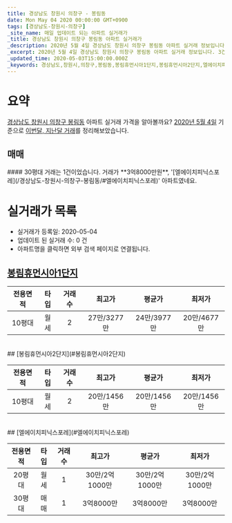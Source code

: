 ```yaml
---
title: 경상남도 창원시 의창구 - 봉림동
date: Mon May 04 2020 00:00:00 GMT+0900
tags: [경상남도-창원시-의창구]
_site_name: 매일 업데이트 되는 아파트 실거래가
_title: 경상남도 창원시 의창구 봉림동 아파트 실거래가
_description: 2020년 5월 4일 경상남도 창원시 의창구 봉림동 아파트 실거래 정보입니다. 3건 아파트 정보가 있습니다.
_excerpt: 2020년 5월 4일 경상남도 창원시 의창구 봉림동 아파트 실거래 정보입니다. 3건 아파트 정보가 있습니다.
_updated_time: 2020-05-03T15:00:00.000Z
_keywords: 경상남도,창원시,의창구,봉림동,봉림휴먼시아1단지,봉림휴먼시아2단지,엘에이치피닉스포레
---
```





# 요약
<ins>경상남도 창원시 의창구 봉림동</ins> 아파트 실거래 가격을 알아볼까요? <ins>2020년 5월 4일</ins> 기준으로 <ins>이번달, 지난달 거래</ins>를 정리해보았습니다.

## 매매
<div class="container">
<div class="twelve columns" markdown="1">
#### 30평대
거래는 1건이었습니다. 거래가 **3억8000만원**, '[엘에이치피닉스포레](/경상남도-창원시-의창구-봉림동/#엘에이치피닉스포레)' 아파트였네요.
</div>
</div>



# 실거래가 목록
- 실거래가 등록일: 2020-05-04
- 업데이트 된 실거래 수: 0 건
- 아파트명을 클릭하면 외부 검색 페이지로 연결됩니다.

## [봉림휴먼시아1단지](#봉림휴먼시아1단지)

|전용면적|타입|거래수|최고가|평균가|최저가|
|:---:|:---:|:---:|:---:|:---:|:---:|
|10평대|<span class="deal-type-3">월세</span>|2|27만/3277만|24만/3977만|20만/4677만|

<br/>
## [봉림휴먼시아2단지](#봉림휴먼시아2단지)

|전용면적|타입|거래수|최고가|평균가|최저가|
|:---:|:---:|:---:|:---:|:---:|:---:|
|10평대|<span class="deal-type-3">월세</span>|2|20만/1456만|20만/1456만|20만/1456만|

<br/>
## [엘에이치피닉스포레](#엘에이치피닉스포레)

|전용면적|타입|거래수|최고가|평균가|최저가|
|:---:|:---:|:---:|:---:|:---:|:---:|
|20평대|<span class="deal-type-3">월세</span>|1|30만/2억1000만|30만/2억1000만|30만/2억1000만|
|30평대|<span class="deal-type-1">매매</span>|1|3억8000만|3억8000만|3억8000만|

<br/>



